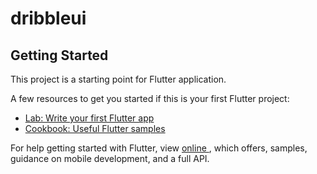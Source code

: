 # dribbleui



## Getting Started

This project is a starting point for  Flutter application.

A few resources to get you started if this is your first Flutter project:

- [Lab: Write your first Flutter app](https://flutter.dev/docs/get-started/codelab)
- [Cookbook: Useful Flutter samples](https://flutter.dev/docs)

For help getting started with Flutter, view 
[online ](https://flutter.dev/docs), which offers,
samples, guidance on mobile development, and a full API.
